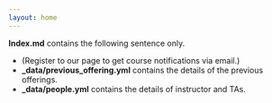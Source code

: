 ```yaml
---
layout: home
---
```


**Index.md** contains the following sentence only. 

* (Register to our page to get course notifications via email.)
* **_data/previous_offering.yml** contains the details of the previous offerings.
* **_data/people.yml** contains the details of instructor and TAs. 



